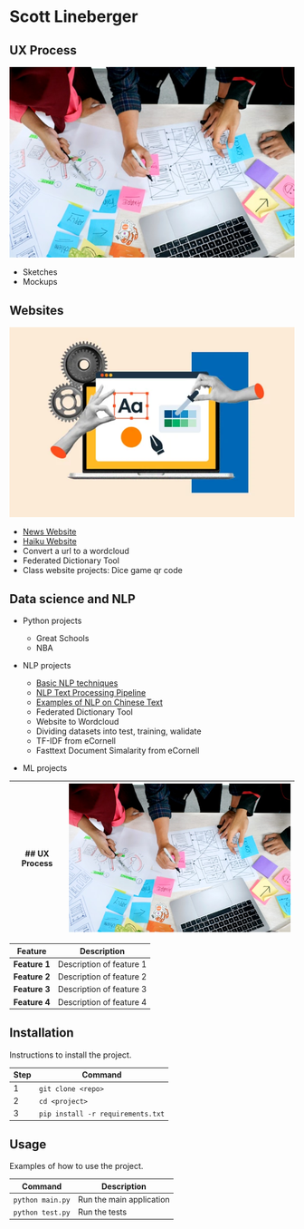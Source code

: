 # Scott Lineberger

## UX Process
![## UX Process](ux-indonesia-qC2n6RQU4Vw-unsplash.jpg)
- Sketches
- Mockups
  
## Websites
![## UX Process](free-website-builder.webp)

- [News Website](https://matsunagateitoku.github.io/news/)
- [Haiku Website](https://matsunagateitoku.github.io/news/)
- Convert a url to a wordcloud
- Federated Dictionary Tool
- Class website projects:
  Dice game
  qr code

## Data science and NLP
- Python projects
  - Great Schools
  - NBA
    
- NLP projects
  - [Basic NLP techniques](https://nbviewer.org/github/matsunagateitoku/Portfolio/blob/main/VISTA%20Vision.ipynb)
  - [NLP Text Processing Pipeline](https://nbviewer.org/github/matsunagateitoku/Portfolio/blob/main/Text%20preprocessing%20pipeline%20%281%29.ipynb)
  - [Examples of NLP on Chinese Text](https://nbviewer.org/github/matsunagateitoku/Portfolio/blob/main/Chinese%20Vista%20Vision%20for%20export.ipynb)
  - Federated Dictionary Tool
  - Website to Wordcloud
  - Dividing datasets into test, training, walidate 
  - TF-IDF from eCornell
  - Fasttext Document Simalarity from eCornell
    
- ML projects


| ## UX Process         | ![## UX Process](ux-indonesia-qC2n6RQU4Vw-unsplash.jpg)                                 |
|-------------------|----------------------------------------------|

| Feature          | Description                                  |
|-------------------|----------------------------------------------|
| **Feature 1**     | Description of feature 1                     |
| **Feature 2**     | Description of feature 2                     |
| **Feature 3**     | Description of feature 3                     |
| **Feature 4**     | Description of feature 4                     |

## Installation

Instructions to install the project.

| Step | Command             |
|------|---------------------|
| 1    | `git clone <repo>`   |
| 2    | `cd <project>`      |
| 3    | `pip install -r requirements.txt` |

## Usage

Examples of how to use the project.

| Command             | Description                      |
|---------------------|----------------------------------|
| `python main.py`    | Run the main application         |
| `python test.py`    | Run the tests                    |

